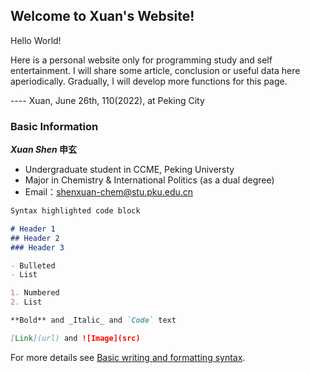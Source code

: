 ## Welcome to Xuan's Website!

Hello World!

Here is a personal website only for programming study and self entertainment. I will share some article, conclusion or useful data here aperiodically. Gradually, I will develop more functions for this page. 

---- Xuan, June 26th, 110(2022), at Peking City

### Basic Information

**_Xuan Shen_ 申玄**
- Undergraduate student in CCME, Peking Universty
- Major in Chemistry & International Politics (as a dual degree)
- Email：shenxuan-chem@stu.pku.edu.cn



```markdown
Syntax highlighted code block

# Header 1
## Header 2
### Header 3

- Bulleted
- List

1. Numbered
2. List

**Bold** and _Italic_ and `Code` text

[Link](url) and ![Image](src)
```

For more details see [Basic writing and formatting syntax](https://docs.github.com/en/github/writing-on-github/getting-started-with-writing-and-formatting-on-github/basic-writing-and-formatting-syntax).


